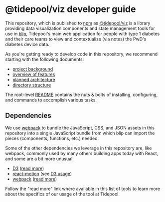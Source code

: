 # @tidepool/viz developer guide

This repository, which is published to [npm](https://www.npmjs.com/ 'node package manager') as [@tidepool/viz](https://www.npmjs.com/package/@tidepool/viz 'npm: @tidepool/viz') is a library providing data visualization components and state management tools for use in [blip](https://github.com/tidepool-org/blip 'GitHub: blip'), Tidepool's main web application for people with type 1 diabetes and their care teams to view and contextualize (via notes) the PwD's diabetes device data.

As you're getting ready to develop code in this repository, we recommend starting with the following documents:

- [project background]('./Background.md')
- [overview of features]('./FeatureOverview.md')
- [planned architecture]('./Architecture.md')
- [directory structure]('./DirectoryStructure.md')

The root-level [README]('../README.md') contains the nuts & bolts of installing, configuring, and commands to accomplish various tasks.

## Dependencies

We use [webpack](https://webpack.github.io/ 'webpack module bundler') to bundle the JavaScript, CSS, and JSON assets in this repository into a single JavaScript bundle from which blip can import the pieces (components, functions, etc.) needed.

Some of the other dependencies we leverage in this repository are, like webpack, commonly used by many others building apps today with React, and some are a bit more unusual:

- [D3](https://d3js.org/ 'D3: Data-Driven Documents') ([read more]('./D3.md'))
- [react-motion](https://github.com/chenglou/react-motion 'GitHub: react-motion') (see [D3 usage](./D3.md))
- [webpack](https://webpack.github.io/ 'webpack module bundler') ([read more]('./Webpack.md'))

Follow the "read more" link where available in this list of tools to learn more about the specifics of our usage of the tool at Tidepool.
